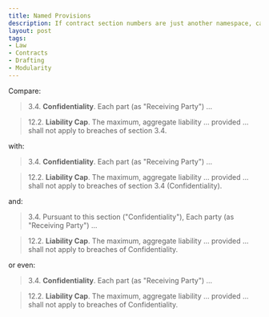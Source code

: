 ```yaml
---
title: Named Provisions
description: If contract section numbers are just another namespace, can they be replaced with defined terms?
layout: post
tags:
- Law
- Contracts
- Drafting
- Modularity
---
```


Compare:

> 3.4. **Confidentiality**. Each part (as "Receiving Party") ...

> 12.2. **Liability Cap**. The maximum, aggregate liability ... provided ... shall not apply to breaches of section 3.4.

with:

> 3.4. **Confidentiality**. Each part (as "Receiving Party") ...

> 12.2. **Liability Cap**. The maximum, aggregate liability ... provided ... shall not apply to breaches of section 3.4 (Confidentiality).

and:

> 3.4. Pursuant to this section ("Confidentiality"), Each party (as "Receiving Party") ...

> 12.2. **Liability Cap**. The maximum, aggregate liability ... provided ... shall not apply to breaches of Confidentiality.

or even:

> 3.4. **Confidentiality**. Each part (as "Receiving Party") ...

> 12.2. **Liability Cap**. The maximum, aggregate liability ... provided ... shall not apply to breaches of Confidentiality.

